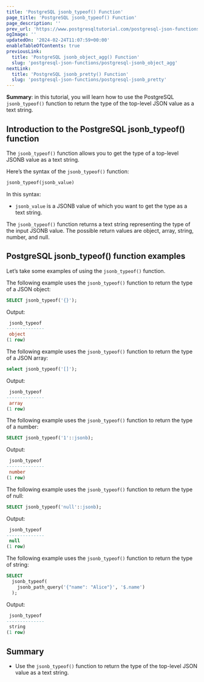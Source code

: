 ```yaml
---
title: 'PostgreSQL jsonb_typeof() Function'
page_title: 'PostgreSQL jsonb_typeof() Function'
page_description: ''
prev_url: 'https://www.postgresqltutorial.com/postgresql-json-functions/postgresql-jsonb_typeof/'
ogImage: ''
updatedOn: '2024-02-24T11:07:59+00:00'
enableTableOfContents: true
previousLink:
  title: 'PostgreSQL jsonb_object_agg() Function'
  slug: 'postgresql-json-functions/postgresql-jsonb_object_agg'
nextLink:
  title: 'PostgreSQL jsonb_pretty() Function'
  slug: 'postgresql-json-functions/postgresql-jsonb_pretty'
---
```


**Summary**: in this tutorial, you will learn how to use the PostgreSQL `jsonb_typeof()` function to return the type of the top\-level JSON value as a text string.

## Introduction to the PostgreSQL jsonb_typeof() function

The `jsonb_typeof()` function allows you to get the type of a top\-level JSONB value as a text string.

Here’s the syntax of the `jsonb_typeof()` function:

```sql
jsonb_typeof(jsonb_value)
```

In this syntax:

- `jsonb_value` is a JSONB value of which you want to get the type as a text string.

The `jsonb_typeof()` function returns a text string representing the type of the input JSONB value. The possible return values are object, array, string, number, and null.

## PostgreSQL jsonb_typeof() function examples

Let’s take some examples of using the `jsonb_typeof()` function.

The following example uses the `jsonb_typeof()` function to return the type of a JSON object:

```sql
SELECT jsonb_typeof('{}');
```

Output:

```sql
 jsonb_typeof
--------------
 object
(1 row)
```

The following example uses the `jsonb_typeof()` function to return the type of a JSON array:

```sql
select jsonb_typeof('[]');
```

Output:

```sql
 jsonb_typeof
--------------
 array
(1 row)
```

The following example uses the `jsonb_typeof()` function to return the type of a number:

```sql
SELECT jsonb_typeof('1'::jsonb);
```

Output:

```sql
 jsonb_typeof
--------------
 number
(1 row)
```

The following example uses the `jsonb_typeof()` function to return the type of null:

```sql
SELECT jsonb_typeof('null'::jsonb);
```

Output:

```sql
 jsonb_typeof
--------------
 null
(1 row)
```

The following example uses the `jsonb_typeof()` function to return the type of string:

```sql
SELECT
  jsonb_typeof(
    jsonb_path_query('{"name": "Alice"}', '$.name')
  );
```

Output:

```sql
 jsonb_typeof
--------------
 string
(1 row)
```

## Summary

- Use the `jsonb_typeof()` function to return the type of the top\-level JSON value as a text string.

